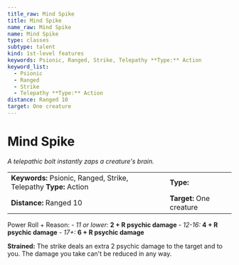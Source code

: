 ```yaml
---
title_raw: Mind Spike
title: Mind Spike
name_raw: Mind Spike
name: Mind Spike
type: classes
subtype: talent
kind: 1st-level features
keywords: Psionic, Ranged, Strike, Telepathy **Type:** Action
keyword_list:
  - Psionic
  - Ranged
  - Strike
  - Telepathy **Type:** Action
distance: Ranged 10
target: One creature
---
```


# Mind Spike

*A telepathic bolt instantly zaps a creature's brain.*

|                                                                   |                          |
| :---------------------------------------------------------------- | :----------------------- |
| **Keywords:** Psionic, Ranged, Strike, Telepathy **Type:** Action | **Type:**                |
| **Distance:** Ranged 10                                           | **Target:** One creature |

Power Roll + Reason: - *11 or lower:* **2 + R psychic damage** - *12-16:* **4 + R psychic damage** - *17+:* **6 + R psychic damage**

**Strained:** The strike deals an extra 2 psychic damage to the target and to you. The damage you take can't be reduced in any way.
